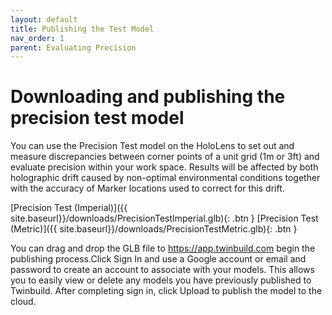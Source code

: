 ```yaml
---
layout: default
title: Publishing the Test Model
nav_order: 1
parent: Evaluating Precision
---
```


# Downloading and publishing the precision test model

You can use the Precision Test model on the HoloLens to set out and measure discrepancies between corner points of a unit grid (1m or 3ft) and evaluate precision within your work space. Results will be affected by both holographic drift caused by non-optimal environmental conditions together with the accuracy of Marker locations used to correct for this drift.

[Precision Test (Imperial)]({{ site.baseurl}}/downloads/PrecisionTestImperial.glb){: .btn } [Precision Test (Metric)]({{ site.baseurl}}/downloads/PrecisionTestMetric.glb){: .btn }

You can drag and drop the GLB file to https://app.twinbuild.com begin the publishing process.Click Sign In and use a Google account or email and password to create an account to associate with your models. This allows you to easily view or delete any models you have previously published to Twinbuild. After completing sign in, click Upload to publish the model to the cloud.

